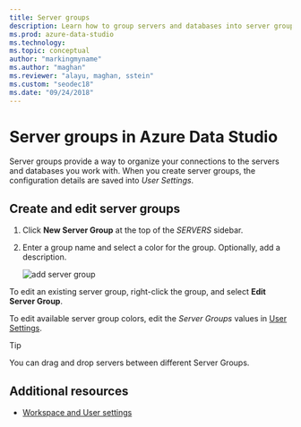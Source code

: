 ```yaml
---
title: Server groups
description: Learn how to group servers and databases into server groups and assign colors to the groups. You can drag and drop servers into the proper groups.
ms.prod: azure-data-studio
ms.technology: 
ms.topic: conceptual
author: "markingmyname"
ms.author: "maghan"
ms.reviewer: "alayu, maghan, sstein"
ms.custom: "seodec18"
ms.date: "09/24/2018"
---
```


# Server groups in Azure Data Studio

Server groups provide a way to organize your connections to the servers and databases you work with. When you create server groups, the configuration details are saved into *User Settings*.

## Create and edit server groups

1. Click **New Server Group** at the top of the *SERVERS* sidebar.
2. Enter a group name and select a color for the group. Optionally, add a description.

   ![add server group](./media/server-groups/add-server-group.png)

To edit an existing server group, right-click the group, and select **Edit Server Group**.

To edit available server group colors, edit the *Server Groups* values in [User Settings](settings.md).

> [!TIP]
> You can drag and drop servers between different Server Groups.



## Additional resources
- [Workspace and User settings](settings.md)
